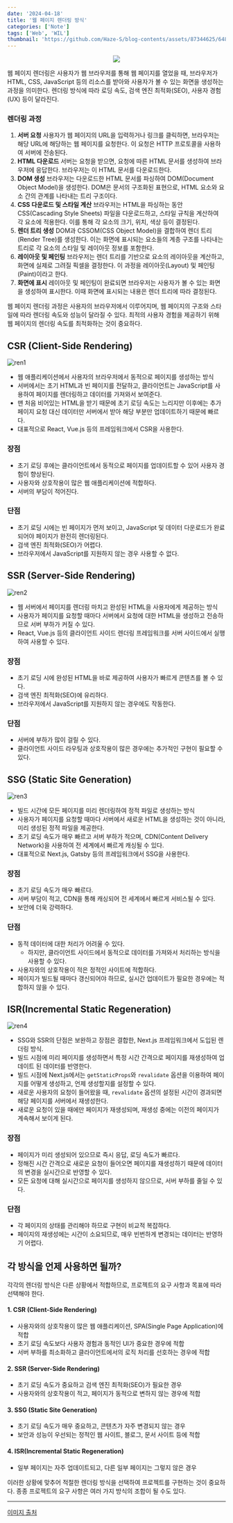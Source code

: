 ```yaml
---
date: '2024-04-18'
title: '웹 페이지 렌더링 방식'
categories: ['Note']
tags: ['Web', 'WIL']
thumbnail: 'https://github.com/Haze-S/blog-contents/assets/87344625/6481ebae-9b14-445b-a5ec-5a44c953c362'
---
```


<p align=center>
  <img src="https://github.com/Haze-S/blog-contents/assets/87344625/6481ebae-9b14-445b-a5ec-5a44c953c362">
</p>

웹 페이지 렌더링은 사용자가 웹 브라우저를 통해 웹 페이지를 열었을 때, 브라우저가 HTML, CSS, JavaScript 등의 리소스를 받아와 사용자가 볼 수 있는 화면을 생성하는 과정을 의미한다. 렌더링 방식에 따라 로딩 속도, 검색 엔진 최적화(SEO), 사용자 경험(UX) 등이 달라진다.

### 렌더링 과정

1. **서버 요청**
   사용자가 웹 페이지의 URL을 입력하거나 링크를 클릭하면, 브라우저는 해당 URL에 해당하는 웹 페이지를 요청한다. 이 요청은 HTTP 프로토콜을 사용하여 서버에 전송된다.
2. **HTML 다운로드**
   서버는 요청을 받으면, 요청에 따른 HTML 문서를 생성하여 브라우저에 응답한다. 브라우저는 이 HTML 문서를 다운로드한다.
3. **DOM 생성**
   브라우저는 다운로드한 HTML 문서를 파싱하여 DOM(Document Object Model)을 생성한다. DOM은 문서의 구조화된 표현으로, HTML 요소와 요소 간의 관계를 나타내는 트리 구조이다.
4. **CSS 다운로드 및 스타일 계산**
   브라우저는 HTML을 파싱하는 동안 CSS(Cascading Style Sheets) 파일을 다운로드하고, 스타일 규칙을 계산하여 각 요소에 적용한다. 이를 통해 각 요소의 크기, 위치, 색상 등이 결정된다.
5. **렌더 트리 생성**
   DOM과 CSSOM(CSS Object Model)을 결합하여 렌더 트리(Render Tree)를 생성한다. 이는 화면에 표시되는 요소들의 계층 구조를 나타내는 트리로 각 요소의 스타일 및 레이아웃 정보를 포함한다.
6. **레이아웃 및 페인팅**
   브라우저는 렌더 트리를 기반으로 요소의 레이아웃을 계산하고, 화면에 실제로 그려질 픽셀을 결정한다. 이 과정을 레이아웃(Layout) 및 페인팅(Paint)이라고 한다.
7. **화면에 표시**
   레이아웃 및 페인팅이 완료되면 브라우저는 사용자가 볼 수 있는 화면을 생성하여 표시한다. 이때 화면에 표시되는 내용은 렌더 트리에 따라 결정된다.

웹 페이지 렌더링 과정은 사용자의 브라우저에서 이루어지며, 웹 페이지의 구조와 스타일에 따라 렌더링 속도와 성능이 달라질 수 있다. 최적의 사용자 경험을 제공하기 위해 웹 페이지의 렌더링 속도를 최적화하는 것이 중요하다.

## CSR (Client-Side Rendering)

![ren1](https://github.com/Haze-S/blog-contents/assets/87344625/4a801c03-fe37-4158-8445-826ed7ff0187)

- 웹 애플리케이션에서 사용자의 브라우저에서 동적으로 페이지를 생성하는 방식
- 서버에서는 초기 HTML과 빈 페이지를 전달하고, 클라이언트는 JavaScript를 사용하여 페이지를 렌더링하고 데이터를 가져와서 보여준다.
- 맨 처음 비어있는 HTML을 받기 때문에 초기 로딩 속도는 느리지만 이후에는 추가 페이지 요청 대신 데이터만 서버에서 받아 해당 부분만 업데이트하기 때문에 빠르다.
- 대표적으로 React, Vue.js 등의 프레임워크에서 CSR을 사용한다.

### 장점

- 초기 로딩 후에는 클라이언트에서 동적으로 페이지를 업데이트할 수 있어 사용자 경험이 향상된다.
- 사용자와 상호작용이 많은 웹 애플리케이션에 적합하다.
- 서버의 부담이 적어진다.

### 단점

- 초기 로딩 시에는 빈 페이지가 먼저 보이고, JavaScript 및 데이터 다운로드가 완료되어야 페이지가 완전히 렌더링된다.
- 검색 엔진 최적화(SEO)가 어렵다.
- 브라우저에서 JavaScript를 지원하지 않는 경우 사용할 수 없다.

## SSR (Server-Side Rendering)

![ren2](https://github.com/Haze-S/blog-contents/assets/87344625/36f85f7b-cb4e-4ef7-96c7-f2ba2e625316)

- 웹 서버에서 페이지를 렌더링 마치고 완성된 HTML을 사용자에게 제공하는 방식
- 사용자가 페이지를 요청할 때마다 서버에서 요청에 대한 HTML을 생성하고 전송하므로 서버 부하가 커질 수 있다.
- React, Vue.js 등의 클라이언트 사이드 렌더링 프레임워크를 서버 사이드에서 실행하여 사용할 수 있다.

### 장점

- 초기 로딩 시에 완성된 HTML을 바로 제공하여 사용자가 빠르게 콘텐츠를 볼 수 있다.
- 검색 엔진 최적화(SEO)에 유리하다.
- 브라우저에서 JavaScript를 지원하지 않는 경우에도 작동한다.

### 단점

- 서버에 부하가 많이 걸릴 수 있다.
- 클라이언트 사이드 라우팅과 상호작용이 많은 경우에는 추가적인 구현이 필요할 수 있다.

## SSG (Static Site Generation)

![ren3](https://github.com/Haze-S/blog-contents/assets/87344625/b5d4696e-098a-4d2b-a2ee-b04979fb7f46)

- 빌드 시간에 모든 페이지를 미리 렌더링하여 정적 파일로 생성하는 방식
- 사용자가 페이지를 요청할 때마다 서버에서 새로운 HTML을 생성하는 것이 아니라, 미리 생성된 정적 파일을 제공한다.
- 초기 로딩 속도가 매우 빠르고 서버 부하가 적으며, CDN(Content Delivery Network)을 사용하여 전 세계에서 빠르게 캐싱될 수 있다.
- 대표적으로 Next.js, Gatsby 등의 프레임워크에서 SSG을 사용한다.

### 장점

- 초기 로딩 속도가 매우 빠르다.
- 서버 부담이 적고, CDN을 통해 캐싱되어 전 세계에서 빠르게 서비스될 수 있다.
- 보안에 더욱 강력하다.

### 단점

- 동적 데이터에 대한 처리가 어려울 수 있다.
  - 하지만, 클라이언트 사이드에서 동적으로 데이터를 가져와서 처리하는 방식을 사용할 수 있다.
- 사용자와의 상호작용이 적은 정적인 사이트에 적합하다.
- 페이지가 빌드될 때마다 갱신되어야 하므로, 실시간 업데이트가 필요한 경우에는 적합하지 않을 수 있다.

## ISR(Incremental Static Regeneration)

![ren4](https://github.com/Haze-S/blog-contents/assets/87344625/ef3277a0-7553-41cb-9781-630a42e2ee05)

- SSG와 SSR의 단점은 보완하고 장점은 결합한, Next.js 프레임워크에서 도입된 렌더링 방식.
- 빌드 시점에 미리 페이지를 생성하면서 특정 시간 간격으로 페이지를 재생성하여 업데이트 된 데이터를 반영한다.
- 빌드 시점에 Next.js에서는 `getStaticProps`와 `revalidate` 옵션을 이용하여 페이지를 어떻게 생성하고, 언제 생성할지를 설정할 수 있다.
- 새로운 사용자의 요청이 들어왔을 때, `revalidate` 옵션의 설정된 시간이 경과되면 해당 페이지를 서버에서 재생성한다.
- 새로운 요청이 있을 때에만 페이지가 재생성되며, 재생성 중에는 이전의 페이지가 계속해서 보이게 된다.

### 장점

- 페이지가 미리 생성되어 있으므로 즉시 응답, 로딩 속도가 빠르다.
- 정해진 시간 간격으로 새로운 요청이 들어오면 페이지를 재생성하기 때문에 데이터의 변경을 실시간으로 반영할 수 있다.
- 모든 요청에 대해 실시간으로 페이지를 생성하지 않으므로, 서버 부하를 줄일 수 있다.

### 단점

- 각 페이지의 상태를 관리해야 하므로 구현이 비교적 복잡하다.
- 페이지의 재생성에는 시간이 소요되므로, 매우 빈번하게 변경되는 데이터는 반영하기 어렵다.

## 각 방식을 언제 사용하면 될까?

각각의 렌더링 방식은 다른 상황에서 적합하므로, 프로젝트의 요구 사항과 목표에 따라 선택해야 한다.

#### 1. CSR (Client-Side Rendering)

- 사용자와의 상호작용이 많은 웹 애플리케이션, SPA(Single Page Application)에 적합
- 초기 로딩 속도보다 사용자 경험과 동적인 UI가 중요한 경우에 적합
- 서버 부하를 최소화하고 클라이언트에서의 로직 처리를 선호하는 경우에 적합

#### 2. SSR (Server-Side Rendering)

- 초기 로딩 속도가 중요하고 검색 엔진 최적화(SEO)가 필요한 경우
- 사용자와의 상호작용이 적고, 페이지가 동적으로 변하지 않는 경우에 적합

#### 3. SSG (Static Site Generation)

- 초기 로딩 속도가 매우 중요하고, 콘텐츠가 자주 변경되지 않는 경우
- 보안과 성능이 우선되는 정적인 웹 사이트, 블로그, 문서 사이트 등에 적합

#### 4. ISR(Incremental Static Regeneration)

- 일부 페이지는 자주 업데이트되고, 다른 일부 페이지는 그렇지 않은 경우

이러한 상황에 맞추어 적절한 렌더링 방식을 선택하여 프로젝트를 구현하는 것이 중요하다. 종종 프로젝트의 요구 사항은 여러 가지 방식의 조합이 될 수도 있다.

---

[이미지 출처](https://velog.io/@haizel/Web-RenderingClient-Server#-%EC%A0%81%ED%95%A9%ED%95%9C-%EC%83%81%ED%99%A9-1)

